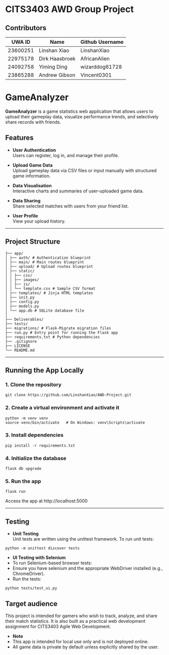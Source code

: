 # CITS3403 AWD Group Project

## Contributors
| UWA ID   |  Name    | Github Username |
|----------|----------|----------|
| 23600251   | Linshan Xiao   | LinshanXiao  |
| 22975178   | Dirk Haasbroek | AfricanAlien |
| 24092758   | Yiming Ding    | wizarddog61728 |
| 23865288   | Andrew Gibson  | Vincent0301    | 

# GameAnalyzer 

**GameAnalyzer** is a game statistics web application that allows users to upload their gameplay data, visualize performance trends, and selectively share records with friends. 

## Features

- **User Authentication**  
  Users can register, log in, and manage their profile.

- **Upload Game Data**  
  Upload gameplay data via CSV files or input manually with structured game information.

- **Data Visualisation**  
  Interactive charts and summaries of user-uploaded game data.

- **Data Sharing**  
  Share selected matches with users from your friend list.

- **User Profile**  
  View your upload history.

---
## Project Structure
```
├── app/
│ ├── auth/ # Authentication blueprint
│ ├── main/ # Main routes blueprint
│ ├── upload/ # Upload routes blueprint
│ ├── static/
│ │ ├── css/
│ │ ├── images/
│ │ ├── js/
│ │ └── template.csv # Sample CSV format
│ ├── templates/ # Jinja HTML templates
│ ├── init.py
│ ├── config.py
│ ├── models.py
│ └── app.db # SQLite database file
│
├── Deliverables/ 
├── tests/
├── migrations/ # Flask-Migrate migration files
├── run.py # Entry point for running the Flask app
├── requirements.txt # Python dependencies
├── .gitignore
├── LICENSE
└── README.md
```

---
## Running the App Locally
### 1. Clone the repository
```
git clone https://github.com/LinshanXiao/AWD-Project.git
```
### 2. Create a virtual environment and activate it
```
python -m venv venv
source venv/bin/activate   # On Windows: venv\Scripts\activate
```
### 3. Install dependencies
```
pip install -r requirements.txt
```
### 4. Initialize the database
```
flask db upgrade
```
### 5. Run the app 
```
flask run
```
Access the app at http://localhost:5000

---
## Testing
- **Unit Testing**  
Unit tests are written using the unittest framework. To run unit tests:
```
python -m unittest discover tests
```
- **UI Testing with Selenium**
- To run Selenium-based browser tests:
- Ensure you have selenium and the appropriate WebDriver installed (e.g., ChromeDriver).
- Run the tests:
```
python tests/test_ui.py
```
## Target audience
This project is intended for gamers who wish to track, analyze, and share their match statistics. It is also built as a practical web development assignment for CITS3403 Agile Web Development.
- **Note**
- This app is intended for local use only and is not deployed online.
- All game data is private by default unless explicitly shared by the user.




